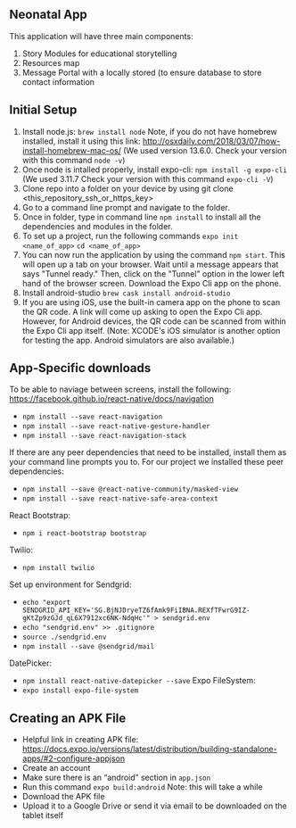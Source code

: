 Neonatal App
---------
This application will have three main components:
1. Story Modules for educational storytelling
1. Resources map 
1. Message Portal with a locally stored (to ensure database to store contact information 

Initial Setup
---------
1. Install node.js: `brew install node` Note, if you do not have homebrew installed, install it using this link: http://osxdaily.com/2018/03/07/how-install-homebrew-mac-os/ (We used version 13.6.0. Check your version with this command `node -v`)
1. Once node is intalled properly, install expo-cli: `npm install -g expo-cli` (We used 3.11.7 Check your version with this command `expo-cli -V`)
1. Clone repo into a folder on your device by using git clone <this_repository_ssh_or_https_key>
1. Go to a command line prompt and navigate to the folder.
1. Once in folder, type in command line `npm install` to install all the dependencies and modules in the folder.
1. To set up a project, run the following commands `expo init <name_of_app>` `cd <name_of_app>`  
1. You can now run the application by using the command `npm start`. This will open up a tab on your browser. Wait until a message appears that says "Tunnel ready." Then, click on the "Tunnel" option in the lower left hand of the browser screen.
Download the Expo Cli app on the phone.
1. Install android-studio `brew cask install android-studio`
1. If you are using iOS, use the built-in camera app on the phone to scan the QR code. A link will come up asking to open the Expo Cli app. However, for Android devices, the QR code can be scanned from within the Expo Cli app itself. (Note: XCODE's iOS simulator is another option for testing the app. Android simulators are also available.)

App-Specific downloads
---------
To be able to naviage between screens, install the following: https://facebook.github.io/react-native/docs/navigation
* `npm install --save react-navigation`
* `npm install --save react-native-gesture-handler`
* `npm install --save react-navigation-stack`

If there are any peer dependencies that need to be installed, install them as your command line prompts you to. For our project we installed these peer dependencies:
* `npm install --save @react-native-community/masked-view`
* `npm install --save react-native-safe-area-context`

React Bootstrap:
* `npm i react-bootstrap bootstrap`

Twilio:
* `npm install twilio`

Set up environment for Sendgrid:
* `echo "export SENDGRID_API_KEY='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'" > sendgrid.env`
* `echo "sendgrid.env" >> .gitignore`
* `source ./sendgrid.env`
*  `npm install --save @sendgrid/mail`

DatePicker:
* `npm install react-native-datepicker --save`
Expo FileSystem:
* `expo install expo-file-system`

Creating an APK File
---------
* Helpful link in creating APK file: https://docs.expo.io/versions/latest/distribution/building-standalone-apps/#2-configure-appjson
* Create an account
* Make sure there is an “android” section in `app.json`
* Run this command `expo build:android` Note: this will take a while
* Download the APK file
* Upload it to a Google Drive or send it via email to be downloaded on the tablet itself

